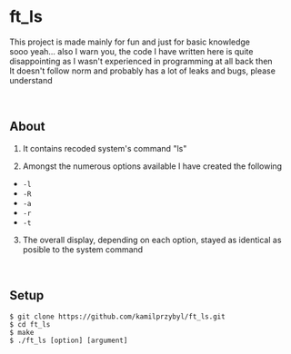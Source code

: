 # ft_ls
This project is made mainly for fun and just for basic knowledge<br />
sooo yeah... also I warn you, the code I have written here is quite disappointing as I wasn't experienced in programming at all back then<br />
It doesn't follow norm and probably has a lot of leaks and bugs, please understand 

<br />

## About
1. It contains recoded system's command "ls"

2. Amongst the numerous options available I have created the following
- `-l`
- `-R`
- `-a`
- `-r`
- `-t`

3. The overall display, depending on each option, stayed as identical as posible to the system command

<br />

## Setup
```
$ git clone https://github.com/kamilprzybyl/ft_ls.git
$ cd ft_ls
$ make
$ ./ft_ls [option] [argument]
```
